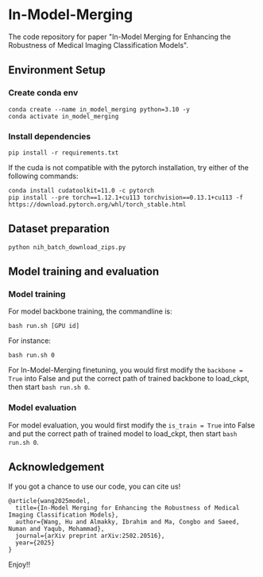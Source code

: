 # In-Model-Merging

The code repository for paper "In-Model Merging for Enhancing the Robustness of Medical Imaging Classification Models".

## Environment Setup
### Create conda env

```
conda create --name in_model_merging python=3.10 -y
conda activate in_model_merging
```

### Install dependencies

```
pip install -r requirements.txt
```

If the cuda is not compatible with the pytorch installation, try either of the following commands:

```
conda install cudatoolkit=11.0 -c pytorch
pip install --pre torch==1.12.1+cu113 torchvision==0.13.1+cu113 -f https://download.pytorch.org/whl/torch_stable.html
```

## Dataset preparation

```
python nih_batch_download_zips.py
```

## Model training and evaluation
### Model training

For model backbone training, the commandline is:

```
bash run.sh [GPU id]
```

For instance:

```commandline
bash run.sh 0
```

For In-Model-Merging finetuning, you would first modify the ```backbone = True``` into False and put the correct path of trained backbone to load_ckpt, then start ```bash run.sh 0```.

### Model evaluation

For model evaluation, you would first modify the ```is_train = True``` into False and put the correct path of trained model to load_ckpt, then start ```bash run.sh 0```.

## Acknowledgement

If you got a chance to use our code, you can cite us!

```
@article{wang2025model,
  title={In-Model Merging for Enhancing the Robustness of Medical Imaging Classification Models},
  author={Wang, Hu and Almakky, Ibrahim and Ma, Congbo and Saeed, Numan and Yaqub, Mohammad},
  journal={arXiv preprint arXiv:2502.20516},
  year={2025}
}
```

Enjoy!!
